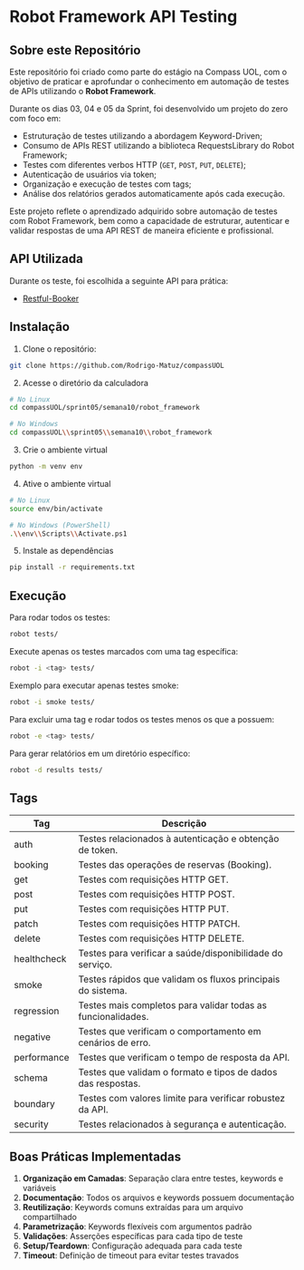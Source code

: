 # Robot Framework API Testing

## Sobre este Repositório

Este repositório foi criado como parte do estágio na Compass UOL, com o objetivo
de praticar e aprofundar o conhecimento em automação de testes de APIs
utilizando o **Robot Framework**.

Durante os dias 03, 04 e 05 da Sprint, foi desenvolvido um projeto
do zero com foco em:

- Estruturação de testes utilizando a abordagem Keyword-Driven;
- Consumo de APIs REST utilizando a biblioteca RequestsLibrary do Robot Framework;
- Testes com diferentes verbos HTTP (`GET`, `POST`, `PUT`, `DELETE`);
- Autenticação de usuários via token;
- Organização e execução de testes com tags;
- Análise dos relatórios gerados automaticamente após cada execução.

Este projeto reflete o aprendizado adquirido sobre automação de testes com
Robot Framework, bem como a capacidade de estruturar, autenticar e
validar respostas de uma API REST de maneira eficiente e profissional.

## API Utilizada

Durante os teste, foi escolhida a seguinte API para prática:

- [Restful-Booker](https://restful-booker.herokuapp.com/apidoc/index.html)

## Instalação

1. Clone o repositório:
```bash
git clone https://github.com/Rodrigo-Matuz/compassUOL
```

2. Acesse o diretório da calculadora
```bash
# No Linux
cd compassUOL/sprint05/semana10/robot_framework

# No Windows
cd compassUOL\\sprint05\\semana10\\robot_framework
```

3. Crie o ambiente virtual
```bash
python -m venv env
```

4. Ative o ambiente virtual
```bash
# No Linux
source env/bin/activate

# No Windows (PowerShell)
.\\env\\Scripts\\Activate.ps1
```

5. Instale as dependências
```bash
pip install -r requirements.txt
```

## Execução

Para rodar todos os testes:
```bash
robot tests/
```

Execute apenas os testes marcados com uma tag específica:
```bash
robot -i <tag> tests/
```

Exemplo para executar apenas testes smoke:
```bash
robot -i smoke tests/
```

Para excluir uma tag e rodar todos os testes menos os que a possuem:
```bash
robot -e <tag> tests/
```

Para gerar relatórios em um diretório específico:
```bash
robot -d results tests/
```

## Tags

| Tag         | Descrição                                                   |
|-------------|-------------------------------------------------------------|
| auth        | Testes relacionados à autenticação e obtenção de token.     |
| booking     | Testes das operações de reservas (Booking).                 |
| get         | Testes com requisições HTTP GET.                            |
| post        | Testes com requisições HTTP POST.                           |
| put         | Testes com requisições HTTP PUT.                            |
| patch       | Testes com requisições HTTP PATCH.                          |
| delete      | Testes com requisições HTTP DELETE.                         |
| healthcheck | Testes para verificar a saúde/disponibilidade do serviço.   |
| smoke       | Testes rápidos que validam os fluxos principais do sistema. |
| regression  | Testes mais completos para validar todas as funcionalidades.|
| negative    | Testes que verificam o comportamento em cenários de erro.   |
| performance | Testes que verificam o tempo de resposta da API.            |
| schema      | Testes que validam o formato e tipos de dados das respostas.|
| boundary    | Testes com valores limite para verificar robustez da API.   |
| security    | Testes relacionados à segurança e autenticação.             |

## Boas Práticas Implementadas

1. **Organização em Camadas**: Separação clara entre testes, keywords e variáveis
2. **Documentação**: Todos os arquivos e keywords possuem documentação
3. **Reutilização**: Keywords comuns extraídas para um arquivo compartilhado
4. **Parametrização**: Keywords flexíveis com argumentos padrão
5. **Validações**: Asserções específicas para cada tipo de teste
6. **Setup/Teardown**: Configuração adequada para cada teste
7. **Timeout**: Definição de timeout para evitar testes travados